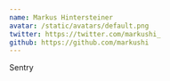 ```yaml
---
name: Markus Hintersteiner
avatar: /static/avatars/default.png
twitter: https://twitter.com/markushi_
github: https://github.com/markushi
---
```


Sentry
